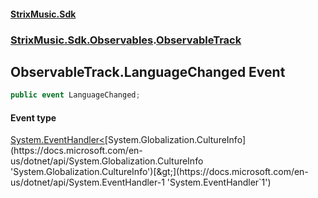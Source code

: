 #### [StrixMusic.Sdk](./index.md 'index')
### [StrixMusic.Sdk.Observables](./StrixMusic-Sdk-Observables.md 'StrixMusic.Sdk.Observables').[ObservableTrack](./StrixMusic-Sdk-Observables-ObservableTrack.md 'StrixMusic.Sdk.Observables.ObservableTrack')
## ObservableTrack.LanguageChanged Event
```csharp
public event LanguageChanged;
```
#### Event type
[System.EventHandler&lt;](https://docs.microsoft.com/en-us/dotnet/api/System.EventHandler-1 'System.EventHandler`1')[System.Globalization.CultureInfo](https://docs.microsoft.com/en-us/dotnet/api/System.Globalization.CultureInfo 'System.Globalization.CultureInfo')[&gt;](https://docs.microsoft.com/en-us/dotnet/api/System.EventHandler-1 'System.EventHandler`1')
